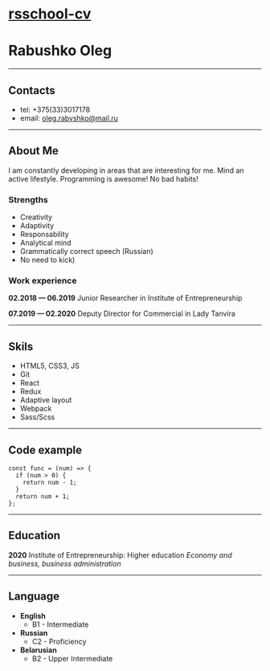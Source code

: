 # [rsschool-cv](https://github.com/OlegRabushko/rsschool-cv/cv/rsschool-cv-html/index.html)

# Rabushko Oleg

--------------

## Contacts

* tel: +375(33)3017178
* email: oleg.rabyshko@mail.ru

---------------

## About Me

I am constantly developing in areas that are interesting for me. Mind an active lifestyle. Programming is awesome!  No bad habits!

### Strengths

* Creativity
* Adaptivity
* Responsability
* Analytical mind
* Grammatically correct speech (Russian)
* No need to kick)

### Work experience

**02.2018 — 06.2019**
Junior Researcher in Institute of Entrepreneurship

**07.2019 — 02.2020**
Deputy Director for Commercial in Lady Tanvira

-----------

## Skils

* HTML5, CSS3, JS
* Git
* React
* Redux
* Adaptive layout
* Webpack
* Sass/Scss

----------------

## Code example

```
const func = (num) => {  
  if (num > 0) {  
    return num - 1;  
  }
  return num + 1;  
};  
```

-----------

## Education

**2020**
Institute of Entrepreneurship: Higher education
*Economy and business, business administration*

------------

## Language

* **English**
  * B1 - Intermediate
* **Russian**
  * C2 - Proficiency
* **Belarusian**
  * B2 - Upper Intermediate
